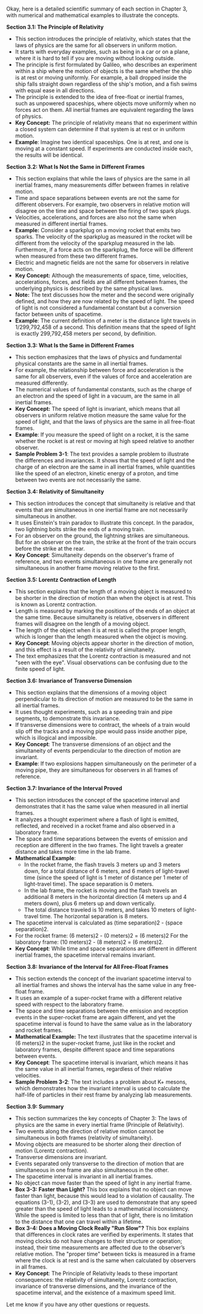 Okay, here is a detailed scientific summary of each section in Chapter 3, with numerical and mathematical examples to illustrate the concepts.

**Section 3.1: The Principle of Relativity**

*   This section introduces the principle of relativity, which states that the laws of physics are the same for all observers in uniform motion.
*   It starts with everyday examples, such as being in a car or on a plane, where it is hard to tell if you are moving without looking outside.
*   The principle is first formulated by Galileo, who describes an experiment within a ship where the motion of objects is the same whether the ship is at rest or moving uniformly. For example, a ball dropped inside the ship falls straight down regardless of the ship's motion, and a fish swims with equal ease in all directions.
*   The principle is extended to the idea of free-float or inertial frames, such as unpowered spaceships, where objects move uniformly when no forces act on them. All inertial frames are equivalent regarding the laws of physics.
*   **Key Concept:** The principle of relativity means that no experiment within a closed system can determine if that system is at rest or in uniform motion.
*   **Example**: Imagine two identical spaceships. One is at rest, and one is moving at a constant speed. If experiments are conducted inside each, the results will be identical.

**Section 3.2: What Is Not the Same in Different Frames**

*   This section explains that while the laws of physics are the same in all inertial frames, many measurements differ between frames in relative motion.
*   Time and space separations between events are not the same for different observers. For example, two observers in relative motion will disagree on the time and space between the firing of two spark plugs.
*   Velocities, accelerations, and forces are also not the same when measured in different inertial frames.
*   **Example:** Consider a sparkplug on a moving rocket that emits two sparks. The velocity of the sparkplug as measured in the rocket will be different from the velocity of the sparkplug measured in the lab. Furthermore, if a force acts on the sparkplug, the force will be different when measured from these two different frames.
*   Electric and magnetic fields are not the same for observers in relative motion.
*   **Key Concept:** Although the measurements of space, time, velocities, accelerations, forces, and fields are all different between frames, the underlying physics is described by the same physical laws.
*   **Note:** The text discusses how the meter and the second were originally defined, and how they are now related by the speed of light. The speed of light is not considered a fundamental constant but a conversion factor between units of spacetime.
*   **Example**: The current definition of a meter is the distance light travels in 1/299,792,458 of a second. This definition means that the speed of light is exactly 299,792,458 meters per second, by definition.

**Section 3.3: What Is the Same in Different Frames**

*   This section emphasizes that the laws of physics and fundamental physical constants are the same in all inertial frames.
*   For example, the relationship between force and acceleration is the same for all observers, even if the values of force and acceleration are measured differently.
*   The numerical values of fundamental constants, such as the charge of an electron and the speed of light in a vacuum, are the same in all inertial frames.
*   **Key Concept:**  The speed of light is invariant, which means that all observers in uniform relative motion measure the same value for the speed of light, and that the laws of physics are the same in all free-float frames.
*   **Example**: If you measure the speed of light on a rocket, it is the same whether the rocket is at rest or moving at high speed relative to another observer.
*   **Sample Problem 3-1**: The text provides a sample problem to illustrate the differences and invariances. It shows that the speed of light and the charge of an electron are the same in all inertial frames, while quantities like the speed of an electron, kinetic energy of a proton, and time between two events are not necessarily the same.

**Section 3.4: Relativity of Simultaneity**

*   This section introduces the concept that simultaneity is relative and that events that are simultaneous in one inertial frame are not necessarily simultaneous in another.
*  It uses Einstein's train paradox to illustrate this concept. In the paradox, two lightning bolts strike the ends of a moving train.
*   For an observer on the ground, the lightning strikes are simultaneous. But for an observer on the train, the strike at the front of the train occurs before the strike at the rear.
*  **Key Concept**: Simultaneity depends on the observer's frame of reference, and two events simultaneous in one frame are generally not simultaneous in another frame moving relative to the first.

**Section 3.5: Lorentz Contraction of Length**

*   This section explains that the length of a moving object is measured to be shorter in the direction of motion than when the object is at rest. This is known as Lorentz contraction.
*   Length is measured by marking the positions of the ends of an object at the same time. Because simultaneity is relative, observers in different frames will disagree on the length of a moving object.
*   The length of the object when it is at rest is called the proper length, which is longer than the length measured when the object is moving.
*   **Key Concept**: Moving objects appear shorter in the direction of motion, and this effect is a result of the relativity of simultaneity.
*  The text emphasizes that the Lorentz contraction is measured and not "seen with the eye". Visual observations can be confusing due to the finite speed of light.

**Section 3.6: Invariance of Transverse Dimension**

*   This section explains that the dimensions of a moving object perpendicular to its direction of motion are measured to be the same in all inertial frames.
*   It uses thought experiments, such as a speeding train and pipe segments, to demonstrate this invariance.
*   If transverse dimensions were to contract, the wheels of a train would slip off the tracks and a moving pipe would pass inside another pipe, which is illogical and impossible.
*   **Key Concept**:  The transverse dimensions of an object and the simultaneity of events perpendicular to the direction of motion are invariant.
*   **Example**: If two explosions happen simultaneously on the perimeter of a moving pipe, they are simultaneous for observers in all frames of reference.

**Section 3.7: Invariance of the Interval Proved**

*  This section introduces the concept of the spacetime interval and demonstrates that it has the same value when measured in all inertial frames.
*  It analyzes a thought experiment where a flash of light is emitted, reflected, and received in a rocket frame and also observed in a laboratory frame.
*   The space and time separations between the events of emission and reception are different in the two frames. The light travels a greater distance and takes more time in the lab frame.
*   **Mathematical Example**:
    *   In the rocket frame, the flash travels 3 meters up and 3 meters down, for a total distance of 6 meters, and 6 meters of light-travel time (since the speed of light is 1 meter of distance per 1 meter of light-travel time). The space separation is 0 meters.
    *   In the lab frame, the rocket is moving and the flash travels an additional 8 meters in the horizontal direction (4 meters up and 4 meters down), plus 6 meters up and down vertically.
    *   The total distance traveled is 10 meters, and takes 10 meters of light-travel time. The horizontal separation is 8 meters.
*  The spacetime interval is calculated as (time separation)2 - (space separation)2.
*   For the rocket frame: (6 meters)2 - (0 meters)2 = (6 meters)2
    For the laboratory frame: (10 meters)2 - (8 meters)2 = (6 meters)2.
*   **Key Concept**: While time and space separations are different in different inertial frames, the spacetime interval remains invariant.

**Section 3.8: Invariance of the Interval for All Free-Float Frames**

*   This section extends the concept of the invariant spacetime interval to all inertial frames and shows the interval has the same value in any free-float frame.
*   It uses an example of a super-rocket frame with a different relative speed with respect to the laboratory frame.
*   The space and time separations between the emission and reception events in the super-rocket frame are again different, and yet the spacetime interval is found to have the same value as in the laboratory and rocket frames.
*   **Mathematical Example:** The text illustrates that the spacetime interval is (6 meters)2 in the super-rocket frame, just like in the rocket and laboratory frames, despite different space and time separations between events.
*   **Key Concept**: The spacetime interval is invariant, which means it has the same value in all inertial frames, regardless of their relative velocities.
*   **Sample Problem 3-2**: The text includes a problem about K+ mesons, which demonstrates how the invariant interval is used to calculate the half-life of particles in their rest frame by analyzing lab measurements.

**Section 3.9: Summary**

*   This section summarizes the key concepts of Chapter 3: The laws of physics are the same in every inertial frame (Principle of Relativity).
*   Two events along the direction of relative motion cannot be simultaneous in both frames (relativity of simultaneity).
*   Moving objects are measured to be shorter along their direction of motion (Lorentz contraction).
*   Transverse dimensions are invariant.
*   Events separated only transverse to the direction of motion that are simultaneous in one frame are also simultaneous in the other.
*   The spacetime interval is invariant in all inertial frames.
*  No object can move faster than the speed of light in any inertial frame.
*   **Box 3-3: Faster than Light?** This box explains that no object can move faster than light, because this would lead to a violation of causality. The equations (3-1), (3-2), and (3-3) are used to demonstrate that any speed greater than the speed of light leads to a mathematical inconsistency. While the speed is limited to less than that of light, there is no limitation to the distance that one can travel within a lifetime.
*  **Box 3-4: Does a Moving Clock Really "Run Slow"?** This box explains that differences in clock rates are verified by experiments. It states that moving clocks do not have changes to their structure or operation; instead, their time measurements are affected due to the observer’s relative motion. The "proper time" between ticks is measured in a frame where the clock is at rest and is the same when calculated by observers in all frames.
*   **Key Concept**:  The Principle of Relativity leads to these important consequences:  the relativity of simultaneity, Lorentz contraction, invariance of transverse dimensions, and the invariance of the spacetime interval, and the existence of a maximum speed limit.

Let me know if you have any other questions or requests.
